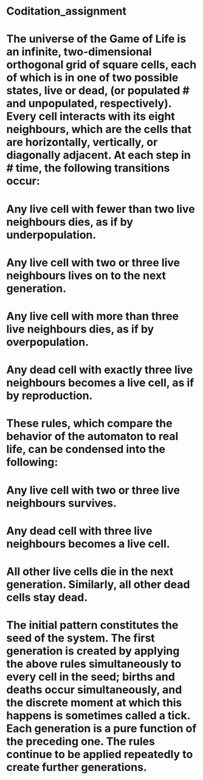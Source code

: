 # Coditation_assignment
# The universe of the Game of Life is an infinite, two-dimensional orthogonal grid of square cells, each of which is in one of two possible states, live or dead, (or populated # and unpopulated, respectively). Every cell interacts with its eight neighbours, which are the cells that are horizontally, vertically, or diagonally adjacent. At each step in # time, the following transitions occur:

# Any live cell with fewer than two live neighbours dies, as if by underpopulation.
# Any live cell with two or three live neighbours lives on to the next generation.
# Any live cell with more than three live neighbours dies, as if by overpopulation.
# Any dead cell with exactly three live neighbours becomes a live cell, as if by reproduction.
# These rules, which compare the behavior of the automaton to real life, can be condensed into the following:

# Any live cell with two or three live neighbours survives.
# Any dead cell with three live neighbours becomes a live cell.
# All other live cells die in the next generation. Similarly, all other dead cells stay dead.
# The initial pattern constitutes the seed of the system. The first generation is created by applying the above rules simultaneously to every cell in the seed; births and deaths occur simultaneously, and the discrete moment at which this happens is sometimes called a tick. Each generation is a pure function of the preceding one. The rules continue to be applied repeatedly to create further generations.
